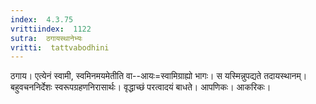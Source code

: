 ```yaml
---
index:  4.3.75
vrittiindex:  1122
sutra:  ठगायस्थानेभ्यः
vritti:  tattvabodhini 
---
```


ठगाय। एत्येनं स्वामी, स्वमिनमयमेतीति वा--आयः=स्वामिग्राह्यो भागः। स यस्मिन्नुपद्यते तदायस्थानम्। बहुवचननिर्देशः स्वरूपग्रहणनिरासार्थः। वृद्धाच्छं परत्वादयं बाधते। आपणिकः। आकरिकः।

